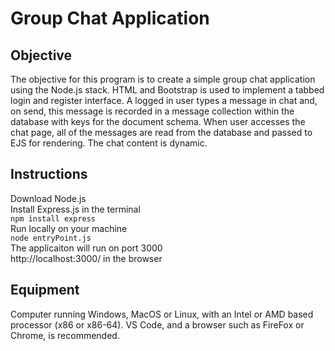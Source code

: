 # Group Chat Application

## Objective 
The objective for this program is to create a simple group chat application using the Node.js stack. 
HTML and Bootstrap is used to implement a tabbed login and register interface. 
A logged in user types a message in chat and, on send, this message is recorded in a message collection within the database with keys for the document schema.
When user accesses the chat page, all of the messages are read from the database and passed to EJS for rendering. The chat content is dynamic.

## Instructions
Download Node.js\
Install Express.js in the terminal\
``` npm install express ``` \
Run locally on your machine\
``` node entryPoint.js ``` \
The applicaiton will run on port 3000\
http://localhost:3000/ in the browser

## Equipment 
Computer running Windows, MacOS or Linux, with an Intel or AMD based processor (x86 or x86-64). VS Code, and a browser such as FireFox or Chrome, is recommended.

